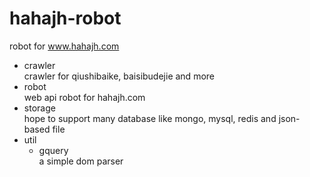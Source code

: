 # hahajh-robot
robot for www.hahajh.com
- crawler  
crawler for qiushibaike, baisibudejie and more
- robot  
web api robot for hahajh.com
- storage  
hope to support many database like mongo, mysql, redis and json-based file
- util  
    - gquery  
    a simple dom parser